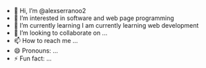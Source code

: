 - 👋 Hi, I’m @alexserranoo2
- 👀 I’m interested in software and web page programming
- 🌱 I’m currently learning I am currently learning web development
- 💞️ I’m looking to collaborate on ...
- 📫 How to reach me ...
- 😄 Pronouns: ...
- ⚡ Fun fact: ...

<!---
alexserranoo2/alexserranoo2 is a ✨ special ✨ repository because its `README.md` (this file) appears on your GitHub profile.
You can click the Preview link to take a look at your changes.
--->
